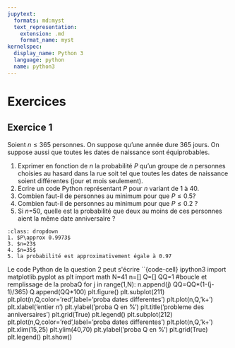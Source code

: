 ```yaml
---
jupytext:
  formats: md:myst
  text_representation:
    extension: .md
    format_name: myst
kernelspec:
  display_name: Python 3
  language: python
  name: python3
---
```


# Exercices

## Exercice 1

Soient $n\leq 365$ personnes. On suppose qu’une année dure 365 jours. On suppose aussi que toutes les dates de naissance sont équiprobables.
1. Exprimer en fonction de $n$ la probabilité $P$ qu’un groupe de $n$ personnes choisies au hasard dans la rue soit tel que toutes les dates de naissance soient différentes (jour et mois seulement).
2. Ecrire un code Python représentant $P$ pour $n$ variant de 1 à 40.
3. Combien faut-il de personnes au minimum pour que $P\leq 0.5$?
4. Combien faut-il de personnes au minimum pour que $P\leq 0.2$ ?
5. Si $n$=50, quelle est la probabilité que deux au moins de ces personnes aient la même date anniversaire ?


````{admonition} Solution
:class: dropdown
1. $P\approx 0.9973$
3. $n=23$
4. $n=35$
5. la probabilité est approximativement égale à 0.97
````

Le code Python de la question 2 peut s'écrire
``{code-cell} ipython3
import matplotlib.pyplot as plt 
import math
N=41 n=[]
Q=[]
QQ=1
#boucle et remplissage de la probaQ
for j in range(1,N):
    n.append(j)
    QQ=QQ*(1-(j-1)/365) 
    Q.append(QQ*100) 
plt.figure()
plt.subplot(211)
plt.plot(n,Q,color=’red’,label=’proba dates differentes’)
plt.plot(n,Q,’k+’)
plt.xlabel(’entier n’)
plt.ylabel(’proba Q en %’)
plt.title(’probleme des anniversaires’)
plt.grid(True)
plt.legend()
plt.subplot(212)
plt.plot(n,Q,color=’red’,label=’proba dates differentes’)
plt.plot(n,Q,’k+’)
plt.xlim(15,25)
plt.ylim(40,70)
plt.ylabel(’proba Q en %’) 
plt.grid(True) 
plt.legend()
plt.show()
```





